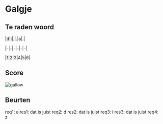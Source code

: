# Galgje

## Te raden woord

|d|i|.|.|a|.|

|-|-|-|-|-|-|

|1|2|3|4|5|6|

## Score
![gallow](./images/1.png)

## Beurten
req1: a
res1: dat is juist
req2: d
res2: dat is juist
req3: i
res3: dat is juist
req4: z